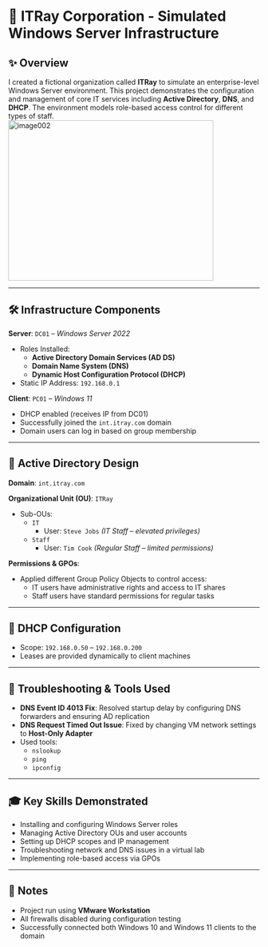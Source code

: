 # 🏢 ITRay Corporation - Simulated Windows Server Infrastructure

## ✨ Overview
I created a fictional organization called **ITRay** to simulate an enterprise-level Windows Server environment. This project demonstrates the configuration and management of core IT services including **Active Directory**, **DNS**, and **DHCP**. The environment models role-based access control for different types of staff.
<img width="411" height="321" alt="image002" src="https://github.com/user-attachments/assets/e43165ab-215f-4fb9-830e-422cd6c72176" />

---

## 🛠️ Infrastructure Components

**Server**: `DC01` – *Windows Server 2022*
- Roles Installed:
  - **Active Directory Domain Services (AD DS)**
  - **Domain Name System (DNS)**
  - **Dynamic Host Configuration Protocol (DHCP)**
- Static IP Address: `192.168.0.1`

**Client**: `PC01` – *Windows 11*
- DHCP enabled (receives IP from DC01)
- Successfully joined the `int.itray.com` domain
- Domain users can log in based on group membership

---

## 👥 Active Directory Design

**Domain**: `int.itray.com`

**Organizational Unit (OU)**: `ITRay`
- Sub-OUs:
  - `IT`
    - User: `Steve Jobs` *(IT Staff – elevated privileges)*
  - `Staff`
    - User: `Tim Cook` *(Regular Staff – limited permissions)*

**Permissions & GPOs**:
- Applied different Group Policy Objects to control access:
  - IT users have administrative rights and access to IT shares
  - Staff users have standard permissions for regular tasks

---

## 🚪 DHCP Configuration
- Scope: `192.168.0.50` – `192.168.0.200`
- Leases are provided dynamically to client machines

---

## 🧪 Troubleshooting & Tools Used
- **DNS Event ID 4013 Fix**: Resolved startup delay by configuring DNS forwarders and ensuring AD replication
- **DNS Request Timed Out Issue**: Fixed by changing VM network settings to **Host-Only Adapter**
- Used tools:
  - `nslookup`
  - `ping`
  - `ipconfig`

---

## 🎓 Key Skills Demonstrated
- Installing and configuring Windows Server roles
- Managing Active Directory OUs and user accounts
- Setting up DHCP scopes and IP management
- Troubleshooting network and DNS issues in a virtual lab
- Implementing role-based access via GPOs

---

## 📍 Notes
- Project run using **VMware Workstation**
- All firewalls disabled during configuration testing
- Successfully connected both Windows 10 and Windows 11 clients to the domain

